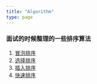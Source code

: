 ```yaml
---
title: "Algorithm"
type: page
---
```



### 面试的时候整理的一些排序算法

1. [冒泡排序](/algorithm/bubble/)
2. [选择排序](/algorithm/select/)
3. [插入排序](/algorithm/insert/)
4. [快速排序](/algorithm/quick/)